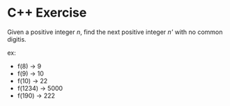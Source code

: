 # C++ Exercise
Given a positive integer *n*, find the next positive integer *n'* with no common digitis.

ex: 
- f(8)    -> 9
- f(9)    -> 10
- f(10)   -> 22
- f(1234) -> 5000
- f(190) -> 222
